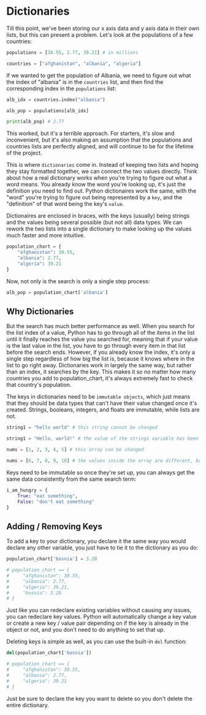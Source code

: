 # Dictionaries

Till this point, we've been storing our x axis data and y axis data in their own lists, but this can present a problem. Let's look at the populations of a few countries:

```py
populations = [30.55, 2.77, 39.21] # in millions

countries = ["afghanistan", "albania", "algeria"]
```

If we wanted to get the population of Albania, we need to figure out what the index of "albania" is in the `countries` list, and then find the corresponding index in the `populations` list:

```py
alb_idx = countries.index("albania")

alb_pop = populations[alb_idx]

print(alb_pop) # 2.77
```

This worked, but it's a terrible approach. For starters, it's slow and inconvenient, but it's also making an assumption that the populations and countries lists are perfectly aligned, and will continue to be for the lifetime of the project.

This is where `dictionaries` come in. Instead of keeping two lists and hoping they stay formatted together, we can connect the two values directly. Think about how a real dictionary works when you're trying to figure out what a word means. You already know the word you're looking up, it's just the definition you need to find out. Python dictionaires work the same, with the "word" you're trying to figure out being represented by a `key`, and the "definition" of that word being the key's `value`.

Dictionaires are enclosed in braces, with the keys (usually) being strings and the values being several possible (but not all) data types. We can rework the two lists into a single dictionary to make looking up the values much faster and more intuitive.

```py
population_chart = {
    "afghanistan": 30.55,
    "albania": 2.77,
    "algeria": 39.21
}
```

Now, not only is the search is only a single step process:

```py
alb_pop = population_chart['albania']
```

## Why Dictionaries

But the search has much better performance as well. When you search for the list index of a value, Python has to go through all of the items in the list until it finally reaches the value you searched for, meaning that if your value is the last value in the list, you have to go through every item in that list before the search ends. However, if you already know the index, it's only a single step regardless of how big the list is, because it knows where in the list to go right away. Dictionaries work in largely the same way, but rather than an index, it searches by the key. This makes it so no matter how many countries you add to population_chart, it's always extremely fast to check that country's population.

The keys in dictionaries need to be `immutable objects`, which just means that they should be data types that can't have their value changed once it's created. Strings, booleans, integers, and floats are immutable, while lists are not.

```py
string1 = "hello world" # this string cannot be changed

string1 = "Hello, world!" # the value of the string1 variable has been redeclared, but this is a new string - the value of the first string didn't change

nums = [1, 2, 3, 4, 5] # this array can be changed

nums = [6, 7, 8, 9, 10] # the values inside the array are different, but nums is stil the same array
```

Keys need to be immutable so once they're set up, you can always get the same data consistently from the same search term:

```py
i_am_hungry = {
    True: "eat something",
    False: "don't eat something"
}
```

## Adding / Removing Keys

To add a key to your dictionary, you declare it the same way you would declare any other variable, you just have to tie it to the dictionary as you do:

```py
population_chart['bosnia'] = 3.28

# population_chart == {
#     "afghanistan": 30.55,
#     "albania": 2.77,
#     "algeria": 39.21,
#     "bosnia": 3.28
# }
```

Just like you can redeclare existing variables without causing any issues, you can redeclare key values. Python will automatically change a key value or create a new key / value pair depending on if the key is already in the object or not, and you don't need to do anything to set that up.

Deleting keys is simple as well, as you can use the built-in `del` function:

```py
del(population_chart['bosnia'])

# population_chart == {
#     "afghanistan": 30.55,
#     "albania": 2.77,
#     "algeria": 39.21
# }
```

Just be sure to declare the key you want to delete so you don't delete the entire dictionary.
